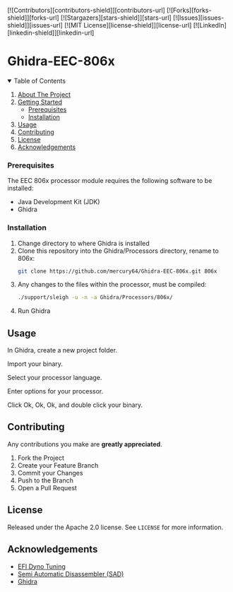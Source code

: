 [![Contributors][contributors-shield]][contributors-url]
[![Forks][forks-shield]][forks-url]
[![Stargazers][stars-shield]][stars-url]
[![Issues][issues-shield]][issues-url]
[![MIT License][license-shield]][license-url]
[![LinkedIn][linkedin-shield]][linkedin-url]

# Ghidra-EEC-806x

<!-- TABLE OF CONTENTS -->
<details open="open">
  <summary>Table of Contents</summary>
  <ol>
    <li>
      <a href="#about-the-project">About The Project</a>
    </li>
    <li>
      <a href="#getting-started">Getting Started</a>
      <ul>
        <li><a href="#prerequisites">Prerequisites</a></li>
        <li><a href="#installation">Installation</a></li>
      </ul>
    </li>
    <li><a href="#usage">Usage</a></li>
    <li><a href="#contributing">Contributing</a></li>
    <li><a href="#license">License</a></li>
    <li><a href="#acknowledgements">Acknowledgements</a></li>
  </ol>
</details>

### Prerequisites

The EEC 806x processor module requires the following software to be installed:
* Java Development Kit (JDK)
* Ghidra 

### Installation

1. Change directory to where Ghidra is installed
2. Clone this repository into the Ghidra/Processors directory, rename to 806x:
   ```sh
   git clone https://github.com/mercury64/Ghidra-EEC-806x.git 806x
   ```
3. Any changes to the files within the processor, must be compiled:
   ``` sh
   ./support/sleigh -u -n -a Ghidra/Processors/806x/
   ```
4. Run Ghidra


## Usage

In Ghidra, create a new project folder.

Import your binary.

Select your processor language.

Enter options for your processor.

Click Ok, Ok, Ok, and double click your binary.

## Contributing

Any contributions you make are **greatly appreciated**.

1. Fork the Project
2. Create your Feature Branch
3. Commit your Changes
4. Push to the Branch
5. Open a Pull Request

## License

Released under the Apache 2.0 license. See `LICENSE` for more information.

## Acknowledgements
* [EFI Dyno Tuning](http://www.efidynotuning.com)
* [Semi Automatic Disassembler (SAD)](https://github.com/tvrfan/EEC-IV-disassembler)
* [Ghidra](https://ghidra-sre.org)
